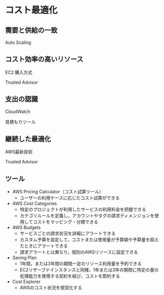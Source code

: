 # コスト最適化

## 需要と供給の一致

Auto Scaling

## コスト効率の高いリソース

EC2 購入方式

Trusted Advisor

## 支出の認識

CloudWatch

見積もりツール

## 継続した最適化

AWS最新技術

Trusted Advisor


## ツール

- AWS Pricing Calculator（コスト試算ツール）
  - ユーザーの利用ケースに応じたコスト試算ができる
- AWS Cost Categories
  - 特定のプロジェクトが利用したサービスの利用料金を把握できる
  - カテゴリルールを定義し，アカウントやタグの請求ディメンジョンを使用してコストをマッピング・分類できる
- AWS Budgets
  - サービスごとの請求状況を詳細にアラートできる
  - カスタム予算を設定して，コストまたは使用量が予算額や予算量を超えたときにアラートできる
  - 請求アラートとは異なり，個別のAWSリソースに設定できる
- Saving Plan
  - 1年間，または3年間の期間一定のリソース利用量を予約できる
  - EC2リザーブドインスタンスと同様，1年または3年の期間に特定の量の処理能力を使用する契約を結び，コストを節約する
- Cost Explorer
  - AWSのコスト状況を視覚化する

